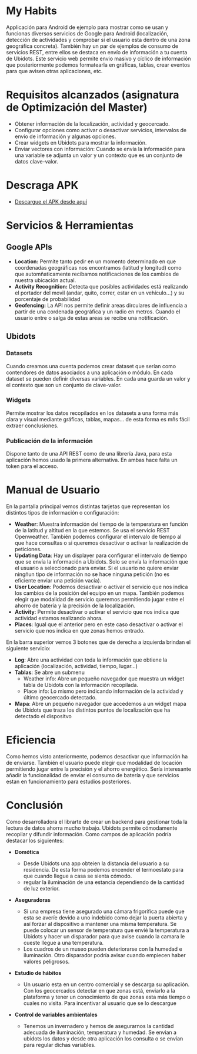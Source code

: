 # My Habits
Applicación para Android de ejemplo para mostrar como se usan y funcionas diversos servicios de Google para Android (localización, detección de actividades y comprobar si el usuario esta dentro de una zona geográfica concreta). También hay un par de ejemplos de consumo de servicios REST, entre ellos se destaca en envío de información a tu cuenta de Ubidots. Este servicio web permite envio masivo y cíclico de información que posteriormente podemos formatearla en gráficas, tablas, crear eventos para que avisen otras aplicaciones, etc.

# Requisitos alcanzados (asignatura de Optimización del Master)
- Obtener información de la localización, actividad y geocercado.
- Configurar opciones como activar o desactivar servicios, intervalos de envio de información y algunas opciones.
- Crear widgets en Ubidots para mostrar la información.
- Enviar vectores con información: Cuando se envía la información para una variable se adjunta un valor y un contexto que es un conjunto de datos clave-valor.

# Descraga APK

- [Descargue el APK desde aquí](docs/my-habits.apk)

# Servicios & Herramientas

## Google APIs

- **Location:** Permite tanto pedir en un momento determinado en que coordenadas geográficas nos encontramos (latitud y longitud) como que automñaticamente recibamos notificaciones de los cambios de nuestra ubicación actual.
- **Activity Recognition:** Detecta que posibles actividades está realizando el portador del movil (andar, quito, correr, estar en un vehículo...) y su porcentaje de probabilidad
- **Geofencing:** La API nos permite definir areas dirculares de influencia a partir de una cordenada geográfica y un radio en metros. Cuando el usuario entre o salga de estas areas se recibe una notificación.

## Ubidots

### Datasets
Cuando creamos una cuenta podemos crear dataset que serían como contendores de datos asociados a una aplicación o módulo. En cada dataset se pueden definir diversas variables. En cada una guarda un valor y el contexto que son un conjunto de clave-valor.
 
### Widgets
Permite mostrar los datos recopilados en los datasets a una forma más clara y visual mediante gráficas, tablas, mapas... de esta forma es mñs fácil extraer conclusiones.

### Publicación de la información
Dispone tanto de una API REST como de una librería Java, para esta aplicación hemos usado la primera alternativa. En ambas hace falta un token para el acceso.

# Manual de Usuario

En la pantalla principal vemos distintas tarjetas que representan los distintos tipos de información o configuración:

- **Weather**: Muestra información del tiempo  de la temperatura en función de la latitud y altitud en la que estemos. Se usa el servicio REST Openweather. También podemos configurar el intervalo de tiempo al que hace consultas o si queremos desactivar o activar la realización de peticiones.
- **Updating Data**: Hay un displayer para configurar el intervalo de tiempo que se envía la información a Ubidots. Solo se envía la información que el usuario a seleccionado para enviar. Si el usuario no quiere enviar ningñun tipo de información no se hace ninguna petición (no es eficiente enviar una petición vacia).
- **User Location**: Podemos desactivar o activar el servicio que nos indica los cambios de la posición del equipo en un mapa. También podemos elegir que modalidad de servicio queremos permitiendo jugar entre el ahorro de batería y la precisión de la localización.
- **Activity**: Permite desactivar o activar el servicio que nos indica que actividad estamos realizando ahora.
- **Places**: Igual que el anterior pero en este caso desactivar o activar el servicio que nos indica en que zonas hemos entrado.

En la barra superior vemos 3 botones que de derecha a izquierda brindan el siguiente servicio:
- **Log**: Abre una actividad con toda la información que obtiene la aplicación (localización, actividad, tiempo, lugar...)
- **Tablas**: Se abre un submenu
	* Weather info: Abre un pequeño navegador que muestra un widget tabla de Ubidots con la información recopilada.
	* Place info: Lo mismo pero indicando información de la actividad y último geocercado detectado.
- **Mapa**: Abre un pequeño navegador que accedemos a un widget mapa de Ubidots que traza los distintos puntos de localización que ha detectado el dispositvo

# Eficiencia

Como hemos visto anteriormente, podemos desactivar que información ha de enviarse. También el usuario puede elegir que modalidad de locación permitiendo jugar entre la precisión y el ahorro energético. Sería interesante añadir la funcionalidad de enviar el consumo de batería y que servicios estan en funcionamiento para estudios posteriores.

# Conclusión
Como desarrolladora el librarte de crear un backend para gestionar toda la lectura de datos ahorra mucho trabajo. Ubidots permite cómodamente recopilar y difundir información. Como campos de aplicación podría destacar los siguientes:

- **Domótica**
	* Desde Ubidots una app obteien la distancia del usuario a su residencia. De esta forma podemos encender el termoestato para que cuando llegue a casa se sienta cómodo.
	* regular la iluminación de una estancia dependiendo de la cantidad de luz exterior.

- **Aseguradoras**
	* Si una empresa tiene asegurado una cámara frigorífica puede que esta se averíe devido a uno indebido como dejar la puerta abierta y así forzar al dispositivo a mantener una misma temperatura. Se puede colocar un sensor de temperatura que envié la temperatura a Ubidots y hacer un disparador para que avise cuando la camara le cueste llegue a una temperatura.
	* Los cuadros de un museo pueden deteriorarse con la humedad e iluminación. Otro disparador podría avisar cuando empiecen haber valores peligrosos.

- **Estudio de hábitos**
	* Un usuario esta en un centro comercial y se descarga su aplicación. Con los geocercados detectar en que zonas está, enviarlo a la plataforma y tener un conocimiento de que zonas esta más tiempo o cuales no visita. Para incentivar al usuario que se lo descargue

- **Control de variables ambientales**
	* Tenemos un invernadero y hemos de asegurarnos la cantidad adecuada de iluminación, temperatura y humedad. Se envian a ubidots los datos y desde otra aplicación los consulta o se envían para regular dichas variables.
